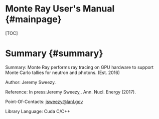 Monte Ray User's Manual      {#mainpage}
================================================================== 
[TOC]

Summary     {#summary}
========
Summary: Monte Ray performs ray tracing on GPU hardware to support Monte Carlo tallies for neutron and photons. (Est. 2016)

Author:  Jeremy Sweezy.

Reference: In press:Jeremy Sweezy,. Ann. Nucl. Energy (2017).

Point-Of-Contacts: jsweezy@lanl.gov 

Library Language: Cuda C/C++
